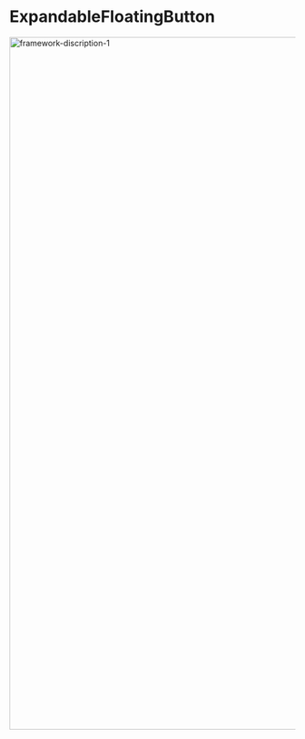# ExpandableFloatingButton
<img width="1219" alt="framework-discription-1" src="https://github.com/user-attachments/assets/c7e7432a-8d0a-4554-9e2f-d4efa8f98012">
